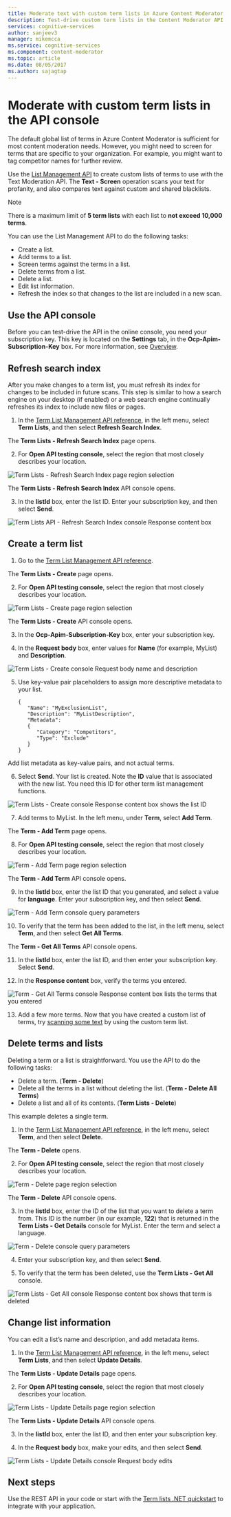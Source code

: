 ```yaml
---
title: Moderate text with custom term lists in Azure Content Moderator | Microsoft Docs
description: Test-drive custom term lists in the Content Moderator API console.
services: cognitive-services
author: sanjeev3
manager: mikemcca
ms.service: cognitive-services
ms.component: content-moderator
ms.topic: article
ms.date: 08/05/2017
ms.author: sajagtap
---
```


# Moderate with custom term lists in the API console

The default global list of terms in Azure Content Moderator is sufficient for most content moderation needs. However, you might need to screen for terms that are specific to your organization. For example, you might want to tag competitor names for further review. 

Use the [List Management API](https://westus.dev.cognitive.microsoft.com/docs/services/57cf755e3f9b070c105bd2c2/operations/57cf755e3f9b070868a1f67f) to create custom lists of terms to use with the Text Moderation API. The **Text - Screen** operation scans your text for profanity, and also compares text against custom and shared blacklists.

> [!NOTE]
> There is a maximum limit of **5 term lists** with each list to **not exceed 10,000 terms**.
>

You can use the List Management API to do the following tasks:
- Create a list.
- Add terms to a list.
- Screen terms against the terms in a list.
- Delete terms from a list.
- Delete a list.
- Edit list information.
- Refresh the index so that changes to the list are included in a new scan.

## Use the API console

Before you can test-drive the API in the online console, you need your subscription key. This key is located on the **Settings** tab, in the **Ocp-Apim-Subscription-Key** box. For more information, see [Overview](overview.md).

## Refresh search index

After you make changes to a term list, you must refresh its index for changes to be included in future scans. This step is similar to how a search engine on your desktop (if enabled) or a web search engine continually refreshes its index to include new files or pages.

1.	In the [Term List Management API reference](https://westus.dev.cognitive.microsoft.com/docs/services/57cf755e3f9b070c105bd2c2/operations/57cf755e3f9b070868a1f67f), in the left menu, select **Term Lists**, and then select **Refresh Search Index**. 

  The **Term Lists - Refresh Search Index** page opens.

2. For **Open API testing console**, select the region that most closely describes your location. 

  ![Term Lists - Refresh Search Index page region selection](images/test-drive-region.png)

  The **Term Lists - Refresh Search Index** API console opens.

3.	In the **listId** box, enter the list ID. Enter your subscription key, and then select **Send**.

  ![Term Lists API - Refresh Search Index console Response content box](images/try-terms-list-refresh-1.png)

## Create a term list
1.	Go to the [Term List Management API reference](https://westus.dev.cognitive.microsoft.com/docs/services/57cf755e3f9b070c105bd2c2/operations/57cf755e3f9b070868a1f67f). 

  The **Term Lists - Create** page opens.

2.	For **Open API testing console**, select the region that most closely describes your location. 

  ![Term Lists - Create page region selection](images/test-drive-region.png)

  The **Term Lists - Create** API console opens.
 
3.	In the **Ocp-Apim-Subscription-Key** box, enter your subscription key.

4.	In the **Request body** box, enter values for **Name** (for example, MyList) and **Description**.

  ![Term Lists - Create console Request body name and description](images/try-terms-list-create-1.png)

5.	Use key-value pair placeholders to assign more descriptive metadata to your list.

        {
           "Name": "MyExclusionList",
           "Description": "MyListDescription",
           "Metadata": 
           {
              "Category": "Competitors",
              "Type": "Exclude"
           }
        }

  Add list metadata as key-value pairs, and not actual terms.
 
6.	Select **Send**. Your list is created. Note the **ID** value that is associated with the new list. You need this ID for other term list management functions.

  ![Term Lists - Create console Response content box shows the list ID](images/try-terms-list-create-2.png)
 
7.	Add terms to MyList. In the left menu, under **Term**, select **Add Term**. 

  The **Term - Add Term** page opens. 

8.	For **Open API testing console**, select the region that most closely describes your location. 

  ![Term - Add Term page region selection](images/test-drive-region.png)

  The **Term - Add Term** API console opens.
 
9.	In the **listId** box, enter the list ID that you generated, and select a value for **language**. Enter your subscription key, and then select **Send**.

  ![Term - Add Term console query parameters](images/try-terms-list-create-3.png)
 
10.	To verify that the term has been added to the list, in the left menu, select **Term**, and then select **Get All Terms**. 

  The **Term - Get All Terms** API console opens.

11. In the **listId** box, enter the list ID, and then enter your subscription key. Select **Send**.

12. In the **Response content** box, verify the terms you entered.

  ![Term - Get All Terms console Response content box lists the terms that you entered](images/try-terms-list-create-4.png)
 
13.	Add a few more terms. Now that you have created a custom list of terms, try [scanning some text](try-text-api.md) by using the custom term list. 

## Delete terms and lists

Deleting a term or a list is straightforward. You use the API to do the following tasks:

- Delete a term. (**Term - Delete**)
- Delete all the terms in a list without deleting the list. (**Term - Delete All Terms**)
- Delete a list and all of its contents. (**Term Lists - Delete**)

This example deletes a single term.

1.	In the [Term List Management API reference](https://westus.dev.cognitive.microsoft.com/docs/services/57cf755e3f9b070c105bd2c2/operations/57cf755e3f9b070868a1f67f), in the left menu, select **Term**, and then select **Delete**. 

  The **Term - Delete** opens.

2. For **Open API testing console**, select the region that most closely describes your location. 

  ![Term - Delete page region selection](images/test-drive-region.png)

  The **Term - Delete** API console opens.
  
3.	In the **listId** box, enter the ID of the list that you want to delete a term from. This ID is the number (in our example, **122**) that is returned in the **Term Lists - Get Details** console for MyList. Enter the term and select a language.
 
  ![Term - Delete console query parameters](images/try-terms-list-delete-1.png)

4.	Enter your subscription key, and then select **Send**.

5.	To verify that the term has been deleted, use the **Term Lists - Get All** console.

  ![Term Lists - Get All console Response content box shows that term is deleted](images/try-terms-list-delete-2.png)
 
## Change list information

You can edit a list’s name and description, and add metadata items.

1.	In the [Term List Management API reference](https://westus.dev.cognitive.microsoft.com/docs/services/57cf755e3f9b070c105bd2c2/operations/57cf755e3f9b070868a1f67f), in the left menu, select **Term Lists**, and then select **Update Details**. 

  The **Term Lists - Update Details** page opens.

2. For **Open API testing console**, select the region that most closely describes your location. 

  ![Term Lists - Update Details page region selection](images/test-drive-region.png)

  The **Term Lists - Update Details** API console opens.

3.	In the **listId** box, enter the list ID, and then enter your subscription key.

4.	In the **Request body** box, make your edits, and then select **Send**.

  ![Term Lists - Update Details console Request body edits](images/try-terms-list-change-1.png)
 

## Next steps

Use the REST API in your code or start with the [Term lists .NET quickstart](term-lists-quickstart-dotnet.md) to integrate with your application.
